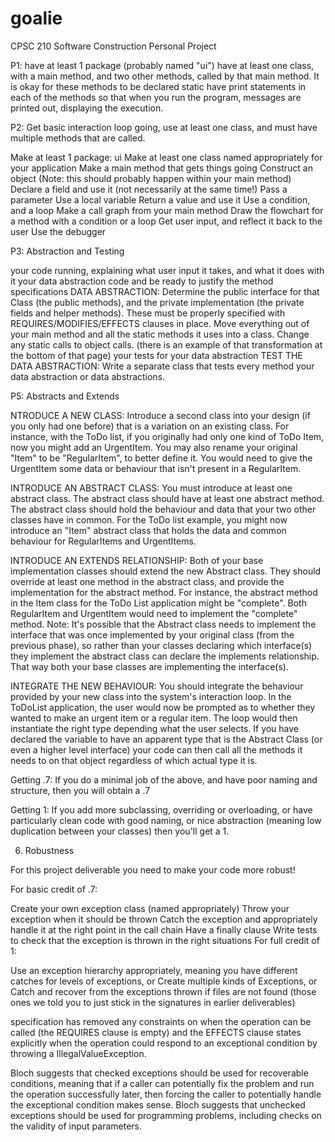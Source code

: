 # goalie
CPSC 210 Software Construction Personal Project

P1:
have at least 1 package (probably named "ui")
have at least one class, with a main method, and two other methods,
 called by that main method. It is okay for these methods to be declared static
have print statements in each of the methods so that when you run the program,
 messages are printed out, displaying the execution.

 P2:
 Get basic interaction loop going, use at least one class, and must have multiple methods that are called.

 Make at least 1 package: ui
 Make at least one class named appropriately for your application
 Make a main method that gets things going
 Construct an object (Note: this should probably happen within your main method)
 Declare a field and use it (not necessarily at the same time!)
 Pass a parameter
 Use a local variable
 Return a value and use it
 Use a condition, and a loop
 Make a call graph from your main method
 Draw the flowchart for a method with a condition or a loop
 Get user input, and reflect it back to the user
 Use the debugger

 P3:
 Abstraction and Testing

 your code running, explaining what user input it takes, and what it does with it
 your data abstraction code and be ready to justify the method specifications
    DATA ABSTRACTION: Determine the public interface for that Class (the public methods), and the private implementation
     (the private fields and helper methods).  These must be properly specified with REQUIRES/MODIFIES/EFFECTS clauses
     in place.  Move everything out of your main method and all the static methods it uses into a class.
     Change any static calls to object calls. (there is an example of that transformation at the bottom of that page)
 your tests for your data abstraction
    TEST THE DATA ABSTRACTION: Write a separate class that tests every method your data abstraction or data abstractions.

P5:
Abstracts and Extends

NTRODUCE A NEW CLASS: Introduce a second class into your design (if you only had one before) that is a variation on
 an existing class.  For instance, with the ToDo list, if you originally had only one kind of ToDo Item, now you might
 add an UrgentItem.  You may also rename your original "Item" to be "RegularItem", to better define it.  You would need
 to give the UrgentItem some data or behaviour that isn't present in a RegularItem.

INTRODUCE AN ABSTRACT CLASS:  You must introduce at least one abstract class. The abstract class should have at least
 one abstract method.  The abstract class should hold the behaviour and data that your two other classes have in common.
  For the ToDo list example, you might now introduce an "Item" abstract class that holds the data and common behaviour
  for RegularItems and UrgentItems.

INTRODUCE AN EXTENDS RELATIONSHIP: Both of your base implementation classes should extend the new Abstract class.
They should override at least one method in the abstract class, and provide the implementation for the abstract method.
 For instance, the abstract method in the Item class for the ToDo List application might be "complete".
 Both RegularItem and UrgentItem would need to implement the "complete" method. Note: It's possible that the Abstract
  class needs to implement the interface that was once implemented by your original class (from the previous phase),
   so rather than your classes declaring which interface(s) they implement the abstract class can declare the
    implements relationship.   That way both your base classes are implementing the interface(s).

INTEGRATE THE NEW BEHAVIOUR: You should integrate the behaviour provided by your new class into the system's
interaction loop.  In the ToDoList application, the user would now be prompted as to whether they wanted to make an
urgent item or a regular item. The loop would then instantiate the right type depending what the user selects.
 If you have declared the variable to have an apparent type that is the Abstract Class (or even a higher level
 interface) your code can then call all the methods it needs to on that object regardless of which actual type it is.

Getting .7: If you do a minimal job of the above, and have poor naming and structure, then you will obtain a .7

Getting 1: If you add more subclassing, overriding or overloading, or have particularly clean code with good naming,
 or nice  abstraction (meaning low duplication between your classes) then you'll get a 1.

 6. Robustness

 For this project deliverable you need to make your code more robust!

 For basic credit of .7:

 Create your own exception class (named appropriately)
 Throw your exception when it should be thrown
 Catch the exception and appropriately handle it at the right point in the call chain
 Have a finally clause
 Write tests to check that the exception is thrown in the right situations
 For full credit of 1:

 Use an exception hierarchy appropriately, meaning you have different catches for levels of exceptions, or
 Create multiple kinds of Exceptions, or
 Catch and recover from the exceptions thrown if files are not found (those ones we told you to just stick in the
 signatures in earlier deliverables)

specification has removed any constraints on when the operation can be called (the REQUIRES clause is empty) and the
 EFFECTS clause states explicitly when the operation could respond to an exceptional condition by
  throwing a IllegalValueException.

  Bloch suggests that checked exceptions should be used for recoverable conditions, meaning that if a caller can
   potentially fix the problem and run the operation successfully later, then forcing the caller to potentially handle
   the exceptional condition makes sense. Bloch suggests that unchecked exceptions should be used for
   programming problems, including checks on the validity of input parameters.